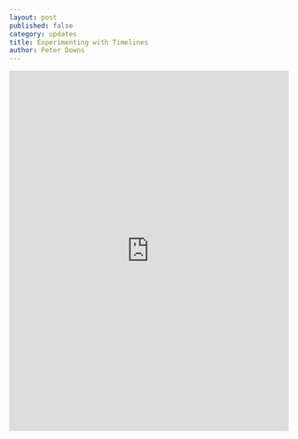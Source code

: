 ```yaml
---
layout: post
published: false
category: updates
title: Experimenting with Timelines
author: Peter Downs
---
```

<iframe src='https://cdn.knightlab.com/libs/timeline3/latest/embed/index.html?source=1bY7Li_o-F941cOMFdAhjtUSKLXghncUtVApPLqbwT5E&font=Default&lang=en&timenav_position=top&initial_zoom=2&height=650' width='100%' height='650' webkitallowfullscreen mozallowfullscreen allowfullscreen frameborder='0'></iframe>